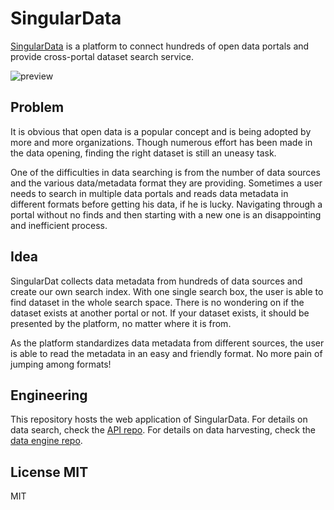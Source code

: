 # SingularData

[SingularData](https://singulardata.github.io/) is a platform to connect hundreds of open data portals and provide cross-portal dataset search service.

![preview](image/preview.png)

## Problem

It is obvious that open data is a popular concept and is being adopted by more and more organizations. Though numerous effort has been made in the data opening, finding the right dataset is still an uneasy task.

One of the difficulties in data searching is from the number of data sources and the various data/metadata format they are providing. Sometimes a user needs to search in multiple data portals and reads data metadata in different formats before getting his data, if he is lucky. Navigating through a portal without no finds and then starting with a new one is an disappointing and inefficient process.

## Idea

SingularDat collects data metadata from hundreds of data sources and create our own search index. With one single search box, the user is able to find dataset in the whole search space. There is no wondering on if the dataset exists at another portal or not. If your dataset exists, it should be presented by the platform, no matter where it is from.

As the platform standardizes data metadata from different sources, the user is able to read the metadata in an easy and friendly format. No more pain of jumping among formats!

## Engineering

This repository hosts the web application of SingularData. For details on data search, check the [API repo](https://github.com/SingularData/api). For details on data harvesting, check the [data engine repo](https://github.com/SingularData/data-engine).

## License MIT

MIT

